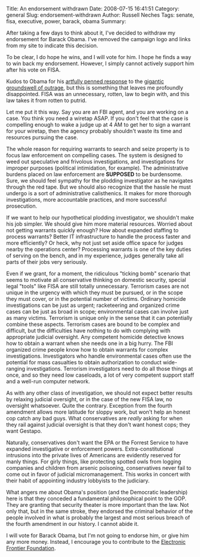 Title: An endorsement withdrawn
Date: 2008-07-15 16:41:51
Category: general
Slug: endorsement-withdrawn
Author: Russell Neches
Tags: senate, fisa, executive, power, barack, obama
Summary: 


After taking a few days to think about it, I've decided to withdraw my
endorsement for Barack Obama. I've removed the campaign logo and links
from my site to indicate this decision.

To be clear, I do hope he wins, and I will vote for him. I hope he finds
a way to win back my endorsement. However, I simply cannot actively
support him after his vote on FISA.

Kudos to Obama for his [artfully penned
response](http://my.barackobama.com/page/community/post/rospars/gGxsZF/commentary#comments)
to the [gigantic groundswell of
outrage](http://my.barackobama.com/page/group/SenatorObama-PleaseVoteAgainstFISA),
but this is something that leaves me profoundly disappointed. FISA was
an unnecessary, rotten, law to begin with, and this law takes it from
rotten to putrid.

Let me put it this way. Say you are an FBI agent, and you are working on
a case. You think you need a wiretap ASAP. If you don't feel that the
case is compelling enough to wake a judge up at 4 AM to get her to sign
a warrant for your wiretap, then the agency probably shouldn't waste its
time and resources pursuing the case.

The whole reason for requiring warrants to search and seize property is
to focus law enforcement on compelling cases. The system is designed to
weed out speculative and frivolous investigations, and investigations
for improper purposes (political intimidation, for example). The
administrative burdens placed on law enforcement are **SUPPOSED** to be
burdensome. Sure, we should feel sympathy for the plodding investigator
as he navigates through the red tape. But we should also recognize that
the hassle he must undergo is a sort of administrative calisthenics. It
makes for more thorough investigations, more accountable practices, and
more successful prosecution.

If we want to help our hypothetical plodding investigator, we shouldn't
make his job simpler. We should give him more material resources.
Worried about not getting warrants quickly enough? How about expanded
staffing to process warrants? Better IT infrastructure to handle the
process faster and more efficiently? Or heck, why not just set aside
office space for judges nearby the operations center? Processing
warrants is one of the key duties of serving on the bench, and in my
experience, judges generally take all parts of their jobs very
seriously.

Even if we grant, for a moment, the ridiculous "ticking bomb" scenario
that seems to motivate all conservative thinking on domestic security,
special legal "tools" like FISA are still totally unnecessary. Terrorism
cases are not unique in the urgency with which they must be pursued, or
in the scope they must cover, or in the potential number of victims.
Ordinary homicide investigations can be just as urgent; racketeering and
organized crime cases can be just as broad in scope; environmental cases
can involve just as many victims. Terrorism is unique only in the sense
that it can potentially combine these aspects. Terrorism cases are bound
to be complex and difficult, but the difficulties have nothing to do
with complying with appropriate judicial oversight. Any competent
homicide detective knows how to obtain a warrant when she needs one in a
big hurry. The FBI organized crime people know how to obtain warrants
for complex investigations. Investigators who handle environmental cases
often use the potential for mass casualties to obtain authorization to
conduct wide-ranging investigations. Terrorism investigators need to do
all those things at once, and so they need low caseloads, a lot of very
competent support staff and a well-run computer network.

As with any other class of investigation, we should not expect better
results by relaxing judicial oversight, or in the case of the new FISA
law, no oversight whatsoever. Quite the contrary. Exception from the
fourth amendment allows more latitude for sloppy work, but won't help an
honest cop catch any bad guys. What conservatives are *really* asking
for when they rail against judicial oversight is that they don't want
honest cops; they want Gestapo.

Naturally, conservatives don't want the EPA or the Forrest Service to
have expanded investigative or enforcement powers. Extra-constitutional
intrusions into the private lives of Americans are evidently reserved
for manly things. For girly things, like protecting spotted owls from
logging companies and children from arsenic poisoning, conservatives
never fail to come out in favor of judicial micromanagement. This works
in concert with their habit of appointing industry lobbyists to the
judiciary.

What angers me about Obama's position (and the Democratic leadership)
here is that they conceded a fundamental philosophical point to the GOP.
They are granting that security theater is more important than the law.
Not only that, but in the same stroke, they endorsed the criminal
behavior of the people involved in what is probably the largest and most
serious breach of the fourth amendment in our history. I cannot abide
it.

I will vote for Barack Obama, but I'm not going to endorse him, or give
him any more money. Instead, I encourage you to contribute to the
[Electronic Frontier Foundation](http://www.eff.org/).
